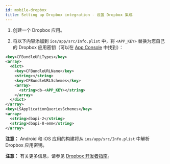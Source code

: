 ```yaml
---
id: mobile-dropbox
title: Setting up Dropbox integration - 设置 Dropbox 集成
---
```


1. 创建一个 Dropbox 应用。

2. 将以下内容添加到 `ios/app/src/Info.plist` 中，将 `<APP_KEY>` 替换为您自己的 Dropbox 应用密钥（可以在 [App Console](https://www.dropbox.com/developers/apps) 中找到）：

```xml
<key>CFBundleURLTypes</key>
<array>
  <dict>
    <key>CFBundleURLName</key>
    <string></string>
    <key>CFBundleURLSchemes</key>
    <array>
      <string>db-<APP_KEY></string>
    </array>
  </dict>
</array>
<key>LSApplicationQueriesSchemes</key>
<array>
  <string>dbapi-2</string>
  <string>dbapi-8-emm</string>
</array>
```

**注意：** Android 和 iOS 应用的构建将从 `ios/app/src/Info.plist` 中解析 Dropbox 应用密钥。

**注意：** 有关更多信息，请参见 [Dropbox 开发者指南](https://www.dropbox.com/developers/reference/developer-guide)。
